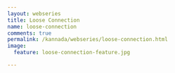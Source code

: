 ```yaml
---
layout: webseries
title: Loose Connection
name: loose-connection
comments: true
permalink: /kannada/webseries/loose-connection.html
image:
  feature: loose-connection-feature.jpg

---
```

